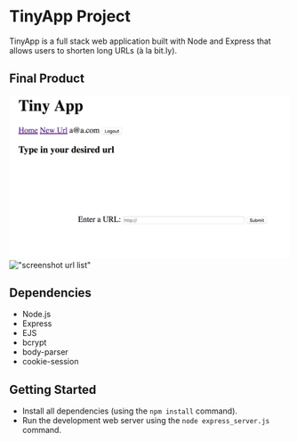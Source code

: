 # TinyApp Project

TinyApp is a full stack web application built with Node and Express that allows users to shorten long URLs (à la bit.ly).

## Final Product

!["screenshot of url creation"](https://github.com/vmfesta/tiny-app/blob/master/docs/new-url.png?raw=true)
!["screenshot url list"](#)

## Dependencies

- Node.js
- Express
- EJS
- bcrypt
- body-parser
- cookie-session

## Getting Started

- Install all dependencies (using the `npm install` command).
- Run the development web server using the `node express_server.js` command.
